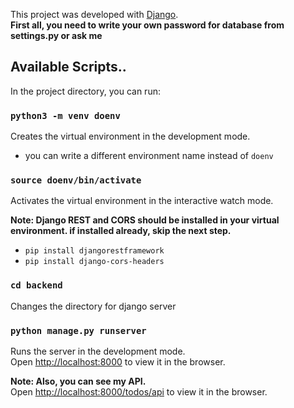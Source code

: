 This project was developed with [Django](https://www.djangoproject.com/).<br>
**First all, you need to write your own password for database from settings.py or ask me**

## Available Scripts..

In the project directory, you can run:

### `python3 -m venv doenv`

Creates the virtual environment in the development mode.<br>

- you can write a different environment name instead of `doenv`

### `source doenv/bin/activate`

Activates the virtual environment in the interactive watch mode.<br>

**Note: Django REST and CORS should be installed in your virtual environment. if installed already, skip the next step.**
- `pip install djangorestframework`
- `pip install django-cors-headers`

### `cd backend`

Changes the directory for django server <br>

### `python manage.py runserver`

Runs the server in the development mode.<br>
Open [http://localhost:8000](http://localhost:8000) to view it in the browser.

**Note: Also, you can see my API.** <br>
Open [http://localhost:8000/todos/api](http://localhost:8000/api/todos) to view it in the browser.
